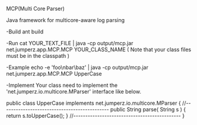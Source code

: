MCP(Multi Core Parser)

Java framework for multicore-aware log parsing

-Build
ant build

-Run
cat YOUR_TEXT_FILE | java -cp output/mcp.jar net.jumperz.app.MCP.MCP YOUR_CLASS_NAME 
( Note that your class files must be in the classpath )

-Example
echo -e 'foo\nbar\baz' | java -cp output/mcp.jar net.jumperz.app.MCP.MCP UpperCase

-Implement
Your class need to implement the 'net.jumperz.io.multicore.MParser' interface like below.

public class UpperCase
implements net.jumperz.io.multicore.MParser
{
//---------------------------------------------
public String parse( String s )
{
return s.toUpperCase();
}
//---------------------------------------------
}
